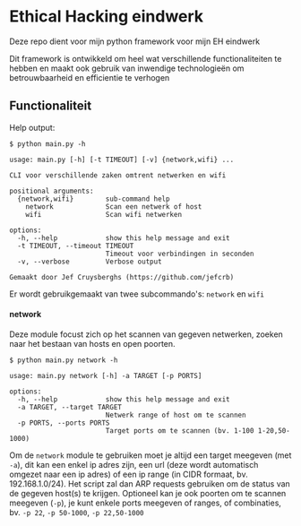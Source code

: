 # Ethical Hacking eindwerk
Deze repo dient voor mijn python framework voor mijn EH eindwerk

Dit framework is ontwikkeld om heel wat verschillende functionaliteiten te hebben en maakt ook gebruik van inwendige technologieën om betrouwbaarheid en efficientie te verhogen

## Functionaliteit
Help output:
```
$ python main.py -h

usage: main.py [-h] [-t TIMEOUT] [-v] {network,wifi} ...

CLI voor verschillende zaken omtrent netwerken en wifi

positional arguments:
  {network,wifi}        sub-command help
    network             Scan een netwerk of host
    wifi                Scan wifi netwerken

options:
  -h, --help            show this help message and exit
  -t TIMEOUT, --timeout TIMEOUT
                        Timeout voor verbindingen in seconden
  -v, --verbose         Verbose output

Gemaakt door Jef Cruysberghs (https://github.com/jefcrb)
```

Er wordt gebruikgemaakt van twee subcommando's: `network` en `wifi`

#### network
Deze module focust zich op het scannen van gegeven netwerken, zoeken naar het bestaan van hosts en open poorten.
```
$ python main.py network -h

usage: main.py network [-h] -a TARGET [-p PORTS]

options:
  -h, --help            show this help message and exit
  -a TARGET, --target TARGET
                        Netwerk range of host om te scannen
  -p PORTS, --ports PORTS
                        Target ports om te scannen (bv. 1-100 1-20,50-1000)
```

Om de `network` module te gebruiken moet je altijd een target meegeven (met `-a`), dit kan een enkel ip adres zijn, een url (deze wordt automatisch omgezet naar een ip adres) of een ip range (in CIDR formaat, bv. 192.168.1.0/24). Het script zal dan ARP requests gebruiken om de status van de gegeven host(s) te krijgen. Optioneel kan je ook poorten om te scannen meegeven (`-p`), je kunt enkele ports meegeven of ranges, of combinaties, bv. `-p 22`, `-p 50-1000`, `-p 22,50-1000`

